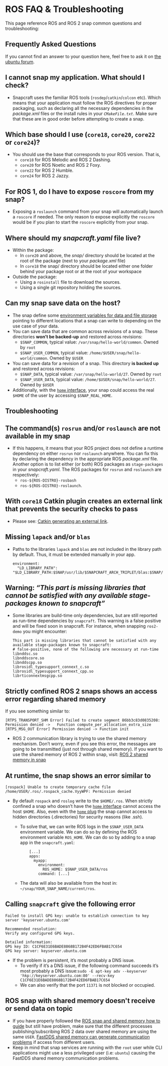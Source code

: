 ROS FAQ & Troubleshooting
=========================

This page reference ROS and ROS 2 snap  common questions and troubleshooting:

## Frequently Asked Questions

If you cannot find an answer to your question here, feel free to ask it on [the ubuntu forum](https://discourse.ubuntu.com/c/project/robotics/121).

## I cannot snap my application. What should I check?

* Snapcraft uses the familiar ROS tools (`rosdep`/`catkin`/`colcon` etc). Which means that your application must follow the ROS directives for proper packaging, such as declaring all the necessary dependencies in the *package.xml* files or the install rules in your *`CMakeFile.txt`*. Make sure that these are in good order before attempting to create a snap.

## Which base should I use (`core18`, `core20`, `core22` or `core24`)?

* You should use the base that corresponds to your ROS version. That is,
  * `core18` for ROS Melodic and ROS 2 Dashing.
  * `core20` for ROS Noetic and ROS 2 Foxy.
  * `core22` for ROS 2 Humble.
  * `core24` for ROS 2 Jazzy.
  
## For ROS 1, do I have to expose `roscore` from my snap?

* Exposing a `roslaunch` command from your snap will automatically launch a `roscore` if needed. The only reason to expose explicitly the `roscore` would be if you plan to start the `roscore` explicitly from your snap.

## Where should my *snapcraft.yaml* file live?

* Within the package:
  * In `core20` and above, the *snap/* directory should be located at the root of the package (next to your *package.xml* file)
  * In `core18` the snap/ directory should be located either one folder behind your package root or at the root of your workspace
* Outside the package:
  * Using a `rosinstall` file to download the sources.
  * Using a single git repository holding the sources.

## Can my snap save data on the host?

* The snap define some [environment variables for data and file storage](../explanations/snaps/snap-data-and-file-storage.rst) pointing to different locations that a snap can write to depending on the use case of your data.
* You can save data that are common across revisions of a snap. These directories **won’t be backed-up** and restored across revisions:
  * `$SNAP_COMMON`, typical value: `/var/snap/hello-world/common`. Owned by `root`
  * `$SNAP_USER_COMMON`, typical value: `/home/$USER/snap/hello-world/common`. Owned by `$USER`
* You can save data for a revision of a snap. This directory **is backed up** and restored across revisions:
  * `$SNAP_DATA`, typical value: `/var/snap/hello-world/27`. Owned by `root`
  * `$SNAP_USER_DATA`, typical value: `/home/$USER/snap/hello-world/27`. Owned by `$USER`
* Additionally, with the [`home` interface](https://snapcraft.io/docs/home-interface), your snap could access the real `$HOME` of the user by accessing `$SNAP_REAL_HOME`.

## Troubleshooting

## The command(s) `rosrun` and/or `roslaunch` are not available in my snap

* If this happens, it means that your ROS project does not define a runtime dependency on either `rosrun` nor `roslaunch` anywhere. You can fix this by declaring the dependency in the appropriate ROS *package.xml* file. Another option is to list either (or both) ROS packages as `stage-packages` in your *snapcraft.yaml*. The ROS packages for `rosrun` and `roslaunch` are respectively:
  * `ros-${ROS-DISTRO}-rosbash`
  * `ros-${ROS-DISTRO}-roslaunch`.

## With `core18` Catkin plugin creates an external link that prevents the security checks to pass

* Please see: [Catkin generating an external link](https://forum.snapcraft.io/t/store-unable-to-accept-contains-external-symlinks-to-sudo-service/23269).

## Missing `lapack` and/or `blas`

* Paths to the libraries `lapack` and `blas` are not included in the library path by default. Thus, it must be extended manually in your app.

  ```
  environment:
    "LD_LIBRARY_PATH": "$LD_LIBRARY_PATH:$SNAP/usr/lib/$SNAPCRAFT_ARCH_TRIPLET/blas:$SNAP/usr/lib/$SNAPCRAFT_ARCH_TRIPLET/lapack"
  ```

## Warning: *“This part is missing libraries that cannot be satisfied with any available stage-packages known to snapcraft”*

* Some libraries are build-time only dependencies, but are still reported as run-time dependencies by `snapcraft`. This warning is a false positive and will be fixed soon in snapcraft. For instance, when snapping `ros2-demo` you might encounter:

  ```
  This part is missing libraries that cannot be satisfied with any available stage-packages known to snapcraft:
  # false-positive, none of the following are necessary at run-time
  libnddsc.so
  libnddscore.so
  libnddscpp.so
  librosidl_typesupport_connext_c.so
  librosidl_typesupport_connext_cpp.so
  librticonnextmsgcpp.so
  ```

## Strictly confined ROS 2 snaps shows an access error regarding shared memory

If you see something similar to:

```
[RTPS_TRANSPORT_SHM Error] Failed to create segment 86bb3c83d0835208: Permission denied ->   Function compute_per_allocation_extra_size
[RTPS_MSG_OUT Error] Permission denied -> Function init
```

* ROS 2 communication library is trying to use the shared memory mechanism. Don’t worry, even if you see this error, the messages are going to be transmitted (just not through shared memory). If you want to use the shared memory of ROS 2 within snap, visit: [ROS 2 shared memory in snap](../how-to-guides/packaging/ros-2-shared-memory-in-snaps.md)

## At runtime, the snap shows an error similar to

```
[rospack] Unable to create temporary cache file /home/USER/.ros/.rospack_cache.VyyWPF: Permission denied
```

* By default `rospack` and `roslog` write to the `$HOME/.ros`. When strictly confined a snap who doesn’t have the [`home` interface](https://snapcraft.io/docs/home-interface) cannot access the host `$HOME`. Also, even with the [`home` plug](https://snapcraft.io/docs/home-interface) the snap cannot access to hidden directories (.directories) for security reasons (like .ssh).
  * To solve that, we can write ROS logs in the `$SNAP_USER_DATA` environment variable. We can do so by defining the ROS environment variable `ROS_HOME`. We can do so by adding to a snap app in the `snapcraft.yaml`:

    ```
        [...]
        apps:
          myapp:
            environment:
              ROS_HOME: $SNAP_USER_DATA/ros
            command: [...]
    ```

  * The data will also be available from the host in: `~/snap/YOUR_SNAP_NAME/current/ros`.

## Calling `snapcraft` give the following error

```
Failed to install GPG key: unable to establish connection to key server 'keyserver.ubuntu.com'

Recommended resolution:
Verify any configured GPG keys.

Detailed information:
GPG key ID: C1CF6E31E6BADE8868B172B4F42ED6FBAB17C654
GPG key server: keyserver.ubuntu.com
```

* If the problem is persistent, it’s most probably a DNS issue.
  * To verify if it’s a DNS issue, if the following command succeeds it’s most probably a DNS issue:`sudo -E apt-key adv --keyserver 'hkp://keyserver.ubuntu.com:80' --recv-key C1CF6E31E6BADE8868B172B4F42ED6FBAB17C654`
  * We can also verify that the port `11371` is not blocked or occupied.

## ROS snap with shared memory doesn't receive or send data on topic

* If you have properly followed the [ROS snap and shared memory how to guide](../how-to-guides/packaging/ros-2-shared-memory-in-snaps.md) but still have problem, make sure that the different processes publishing/subscribing ROS 2 data over shared memory are using the same `USER`.  [FastDDS shared memory can generate communication problems](https://github.com/eProsima/Fast-DDS-docs/blob/master/docs/fastdds/transport/shared_memory/shared_memory.rst?plain=1#L71:L78) if access from different users.
* Keep in mind that snap services are running with the `root` user while CLI applications might use a less privileged user (i.e: `ubuntu`) causing the FastDDS shared memory communication problems.
